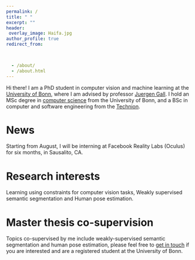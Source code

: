 ```yaml
---
permalink: /
title: " "
excerpt: ""
header:
 overlay_image: Haifa.jpg
author_profile: true
redirect_from: 


 
  - /about/
  - /about.html
---
```


  
Hi there! I am a PhD student in computer vision and machine learning at the [University of Bonn](https://www.uni-bonn.de/), where I am advised by professor [Juergen Gall](https://pages.iai.uni-bonn.de/gall_juergen/). I hold an MSc degree in [computer science](https://www.informatik.uni-bonn.de/en) from the University of Bonn, and a BSc in computer and software engineering from the [Technion](https://www.technion.ac.il/en). 


News
======
Starting from August, I will be interning at Facebook Reality Labs (Oculus) for six months, in Sausalito, CA. 

Research interests
======
Learning using constraints for computer vision tasks, Weakly supervised semantic segmentation and Human pose estimation. 

Master thesis co-supervision
======
Topics co-supervised by me include weakly-supervised semantic segmentation and human pose estimation, please feel free to [get in touch](http://pages.iai.uni-bonn.de/gall_juergen/) if you are interested and are a registered student at the University of Bonn. 
